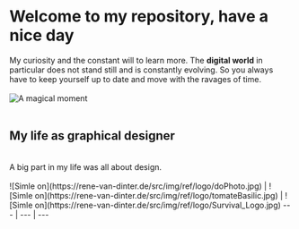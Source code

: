 # Welcome to my repository, have a nice day
My curiosity and the constant will to learn more. 
The **digital world** in particular does not stand still and is constantly evolving. 
So you always have to keep yourself up to date and move with the ravages of time.
<br>
<br>
![A magical moment](https://unsplash.com/photos/pHOyPWql--w/download?ixid=MnwxMjA3fDB8MXxhbGx8fHx8fHx8fHwxNjc3NTA3NzA0&force=true&w=640)
<br>
<br>
## My life as graphical designer
<br>
A big part in my life was all about design.
<br>
<br>
![Simle on](https://rene-van-dinter.de/src/img/ref/logo/doPhoto.jpg) | ![Simle on](https://rene-van-dinter.de/src/img/ref/logo/tomateBasilic.jpg) | ![Simle on](https://rene-van-dinter.de/src/img/ref/logo/Survival_Logo.jpg)
--- | --- | ---
